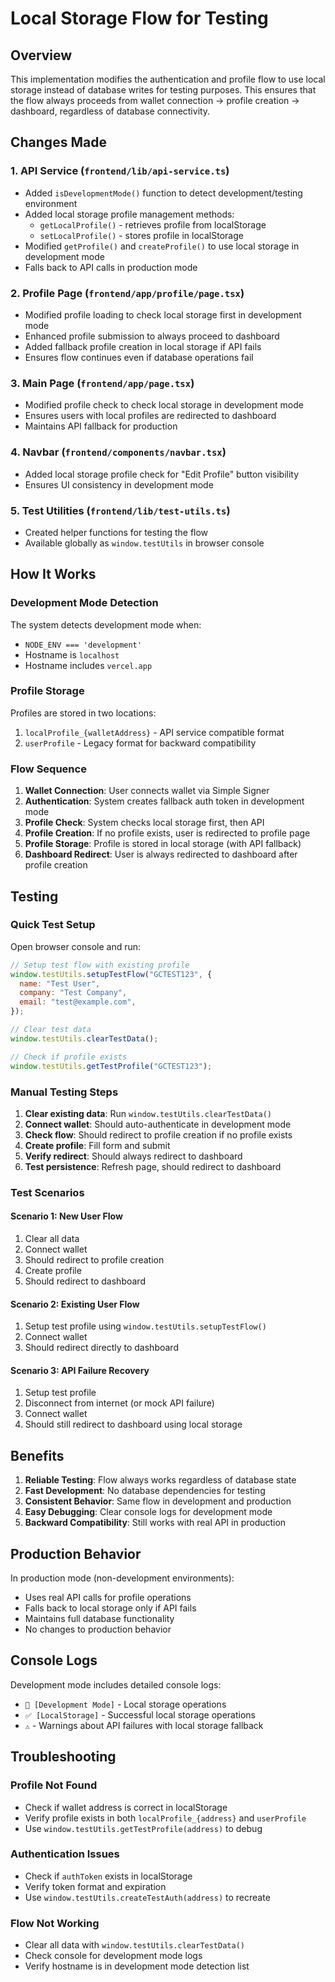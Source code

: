 # Local Storage Flow for Testing

## Overview

This implementation modifies the authentication and profile flow to use local storage instead of database writes for testing purposes. This ensures that the flow always proceeds from wallet connection → profile creation → dashboard, regardless of database connectivity.

## Changes Made

### 1. API Service (`frontend/lib/api-service.ts`)

- Added `isDevelopmentMode()` function to detect development/testing environment
- Added local storage profile management methods:
  - `getLocalProfile()` - retrieves profile from localStorage
  - `setLocalProfile()` - stores profile in localStorage
- Modified `getProfile()` and `createProfile()` to use local storage in development mode
- Falls back to API calls in production mode

### 2. Profile Page (`frontend/app/profile/page.tsx`)

- Modified profile loading to check local storage first in development mode
- Enhanced profile submission to always proceed to dashboard
- Added fallback profile creation in local storage if API fails
- Ensures flow continues even if database operations fail

### 3. Main Page (`frontend/app/page.tsx`)

- Modified profile check to check local storage in development mode
- Ensures users with local profiles are redirected to dashboard
- Maintains API fallback for production

### 4. Navbar (`frontend/components/navbar.tsx`)

- Added local storage profile check for "Edit Profile" button visibility
- Ensures UI consistency in development mode

### 5. Test Utilities (`frontend/lib/test-utils.ts`)

- Created helper functions for testing the flow
- Available globally as `window.testUtils` in browser console

## How It Works

### Development Mode Detection

The system detects development mode when:

- `NODE_ENV === 'development'`
- Hostname is `localhost`
- Hostname includes `vercel.app`

### Profile Storage

Profiles are stored in two locations:

1. `localProfile_{walletAddress}` - API service compatible format
2. `userProfile` - Legacy format for backward compatibility

### Flow Sequence

1. **Wallet Connection**: User connects wallet via Simple Signer
2. **Authentication**: System creates fallback auth token in development mode
3. **Profile Check**: System checks local storage first, then API
4. **Profile Creation**: If no profile exists, user is redirected to profile page
5. **Profile Storage**: Profile is stored in local storage (with API fallback)
6. **Dashboard Redirect**: User is always redirected to dashboard after profile creation

## Testing

### Quick Test Setup

Open browser console and run:

```javascript
// Setup test flow with existing profile
window.testUtils.setupTestFlow("GCTEST123", {
  name: "Test User",
  company: "Test Company",
  email: "test@example.com",
});

// Clear test data
window.testUtils.clearTestData();

// Check if profile exists
window.testUtils.getTestProfile("GCTEST123");
```

### Manual Testing Steps

1. **Clear existing data**: Run `window.testUtils.clearTestData()`
2. **Connect wallet**: Should auto-authenticate in development mode
3. **Check flow**: Should redirect to profile creation if no profile exists
4. **Create profile**: Fill form and submit
5. **Verify redirect**: Should always redirect to dashboard
6. **Test persistence**: Refresh page, should redirect to dashboard

### Test Scenarios

#### Scenario 1: New User Flow

1. Clear all data
2. Connect wallet
3. Should redirect to profile creation
4. Create profile
5. Should redirect to dashboard

#### Scenario 2: Existing User Flow

1. Setup test profile using `window.testUtils.setupTestFlow()`
2. Connect wallet
3. Should redirect directly to dashboard

#### Scenario 3: API Failure Recovery

1. Setup test profile
2. Disconnect from internet (or mock API failure)
3. Connect wallet
4. Should still redirect to dashboard using local storage

## Benefits

1. **Reliable Testing**: Flow always works regardless of database state
2. **Fast Development**: No database dependencies for testing
3. **Consistent Behavior**: Same flow in development and production
4. **Easy Debugging**: Clear console logs for development mode
5. **Backward Compatibility**: Still works with real API in production

## Production Behavior

In production mode (non-development environments):

- Uses real API calls for profile operations
- Falls back to local storage only if API fails
- Maintains full database functionality
- No changes to production behavior

## Console Logs

Development mode includes detailed console logs:

- `🔧 [Development Mode]` - Local storage operations
- `✅ [LocalStorage]` - Successful local storage operations
- `⚠️` - Warnings about API failures with local storage fallback

## Troubleshooting

### Profile Not Found

- Check if wallet address is correct in localStorage
- Verify profile exists in both `localProfile_{address}` and `userProfile`
- Use `window.testUtils.getTestProfile(address)` to debug

### Authentication Issues

- Check if `authToken` exists in localStorage
- Verify token format and expiration
- Use `window.testUtils.createTestAuth(address)` to recreate

### Flow Not Working

- Clear all data with `window.testUtils.clearTestData()`
- Check console for development mode logs
- Verify hostname is in development mode detection list
